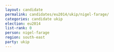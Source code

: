 ```yaml
---
layout: candidate
permalink: candidates/eu2014/ukip/nigel-farage/
categories: candidate ukip
election: eu2014
list-rank: 0
person: nigel-farage
region: south-east
party: ukip
---
```

